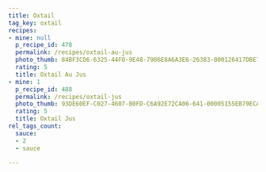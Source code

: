 ```yaml
---
title: Oxtail
tag_key: oxtail
recipes:
- mine: null
  p_recipe_id: 478
  permalink: /recipes/oxtail-au-jus
  photo_thumb: 84BF3CD6-6325-44F0-9E48-7906E8A6A3E6-26383-000126417DBE7CB5.jpg
  rating: 5
  title: Oxtail Au Jus
- mine: 1
  p_recipe_id: 488
  permalink: /recipes/oxtail-jus
  photo_thumb: 93DE60EF-C027-4607-B0FD-C6A92E72CA06-641-00005155EB79ECA0.jpg
  rating: 5
  title: Oxtail Jus
rel_tags_count:
  sauce:
  - 2
  - sauce

---
```

